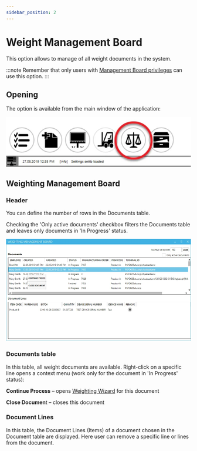 ```yaml
---
sidebar_position: 2
---
```


# Weight Management Board

This option allows to manage of all weight documents in the system.

:::note
    Remember that only users with [Management Board privileges](../../../../administrator-guide/setting-up-the-application/setting-up-the-application.md) can use this option.
:::

## Opening

The option is available from the main window of the application:

![Management Board](./media/weight-management-board/management-board-icon.webp)

## Weighting Management Board

### Header

You can define the number of rows in the Documents table.

Checking the 'Only active documents' checkbox filters the Documents table and leaves only documents in 'In Progress' status.

![Weighting Management Board](./media/weight-management-board/board.webp)

### Documents table

In this table, all weight documents are available. Right-click on a specific line opens a context menu (work only for the document in 'In Progress' status):

**Continue Process** – opens [Weighting Wizard](./weight-scale-module.md) for this document

**Close Documen**t – closes this document

### Document Lines

In this table, the Document Lines (Items) of a document chosen in the Document table are displayed. Here user can remove a specific line or lines from the document.
